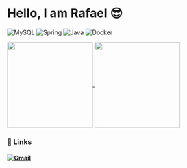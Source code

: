 # Hello, I am Rafael 😎

 ![MySQL](https://img.shields.io/badge/mysql-4479A1.svg?style=for-the-badge&logo=mysql&logoColor=white)
 ![Spring](https://img.shields.io/badge/spring-%236DB33F.svg?style=for-the-badge&logo=spring&logoColor=white)
 ![Java](https://img.shields.io/badge/java-%23ED8B00.svg?style=for-the-badge&logo=openjdk&logoColor=white)
 ![Docker](https://img.shields.io/badge/docker-%230db7ed.svg?style=for-the-badge&logo=docker&logoColor=white)

<a href="https://github.com/bat333">
  <img height=200 align="center" src="https://github-readme-stats.vercel.app/api?username=bat333" />
</a>
<a href="https://github.com/bat333">
  <img height=200 align="center" src="https://github-readme-stats.vercel.app/api/top-langs?username=bat333&layout=compact&langs_count=8&card_width=320" />
</a>
  
### 📌 Links
#### [![Gmail](https://img.shields.io/badge/Gmail-D14836?style=for-the-badge&logo=gmail&logoColor=white)](mailto:rafaelolivais09@gmail.com)

